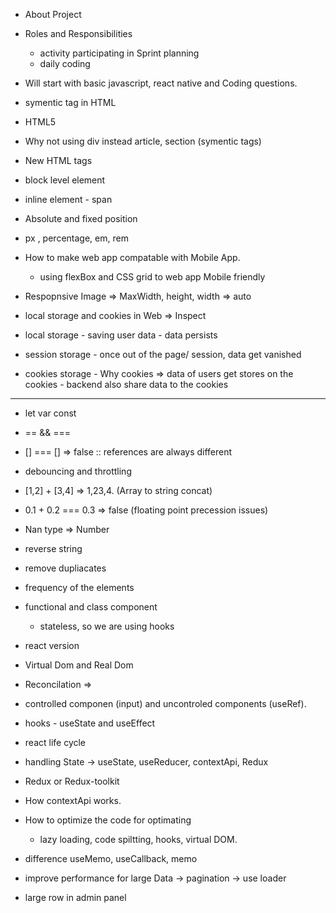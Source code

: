 - About Project
- Roles and Responsibilities

  - activity participating in Sprint planning
  - daily coding

- Will start with basic javascript, react native and Coding questions.

- symentic tag in HTML
- HTML5
- Why not using div instead article, section (symentic tags)
- New HTML tags

- block level element
- inline element - span

- Absolute and fixed position
- px , percentage, em, rem

- How to make web app compatable with Mobile App.

  - using flexBox and CSS grid to web app Mobile friendly

- Respopnsive Image => MaxWidth, height, width => auto

- local storage and cookies in Web => Inspect

- local storage - saving user data - data persists
- session storage - once out of the page/ session, data get vanished

- cookies storage - Why cookies => data of users get stores on the cookies - backend also share data to the cookies

---

- let var const
- == && ===
- [] === [] => false :: references are always different
- debouncing and throttling

- [1,2] + [3,4] => 1,23,4. (Array to string concat)

- 0.1 + 0.2 === 0.3 => false (floating point precession issues)
- Nan type => Number

- reverse string
- remove dupliacates
- frequency of the elements

- functional and class component

  - stateless, so we are using hooks

- react version

- Virtual Dom and Real Dom
- Reconcilation =>

- controlled componen (input) and uncontroled components (useRef).
- hooks - useState and useEffect
- react life cycle

- handling State -> useState, useReducer, contextApi, Redux

- Redux or Redux-toolkit

- How contextApi works.
- How to optimize the code for optimating

  - lazy loading, code spiltting, hooks, virtual DOM.

- difference useMemo, useCallback, memo
- improve performance for large Data -> pagination -> use loader
- large row in admin panel
